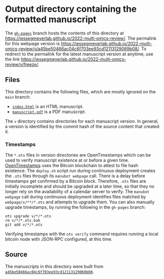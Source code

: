 # Output directory containing the formatted manuscript

The [`gh-pages`](https://github.com/jessegmeyerlab/2022-multi-omics-review/tree/gh-pages) branch hosts the contents of this directory at <https://jessegmeyerlab.github.io/2022-multi-omics-review/>.
The permalink for this webpage version is <https://jessegmeyerlab.github.io/2022-multi-omics-review/v/a45be50466ac04c6f703ee93cd12113129069b08/>.
To redirect to the permalink for the latest manuscript version at anytime, use the link <https://jessegmeyerlab.github.io/2022-multi-omics-review/v/freeze/>.

## Files

This directory contains the following files, which are mostly ignored on the `main` branch:

+ [`index.html`](index.html) is an HTML manuscript.
+ [`manuscript.pdf`](manuscript.pdf) is a PDF manuscript.

The `v` directory contains directories for each manuscript version.
In general, a version is identified by the commit hash of the source content that created it.

### Timestamps

The `*.ots` files in version directories are OpenTimestamps which can be used to verify manuscript existence at or before a given time.
[OpenTimestamps](https://opentimestamps.org/) uses the Bitcoin blockchain to attest to file hash existence.
The `deploy.sh` script run during continuous deployment creates the `.ots` files through its `manubot webpage` call.
There is a delay before timestamps get confirmed by a Bitcoin block.
Therefore, `.ots` files are initially incomplete and should be upgraded at a later time, so that they no longer rely on the availability of a calendar server to verify.
The `manubot webpage` call during continuous deployment identifies files matched by `webpage/v/**/*.ots` and attempts to upgrade them.
You can also manually upgrade timestamps, by running the following in the `gh-pages` branch:

```shell
ots upgrade v/*/*.ots
rm v/*/*.ots.bak
git add v/*/*.ots
```

Verifying timestamps with the `ots verify` command requires running a local bitcoin node with JSON-RPC configured, at this time.

## Source

The manuscripts in this directory were built from
[`a45be50466ac04c6f703ee93cd12113129069b08`](https://github.com/jessegmeyerlab/2022-multi-omics-review/commit/a45be50466ac04c6f703ee93cd12113129069b08).
